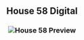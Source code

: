 <h2 align="center">
House 58 Digital
</h2>

<h3 align="center">
<img src="https://github.com/yigitaksoy/House-58/blob/src/assets/images/house-58.png" alt="House 58 Preview">
</h3>
